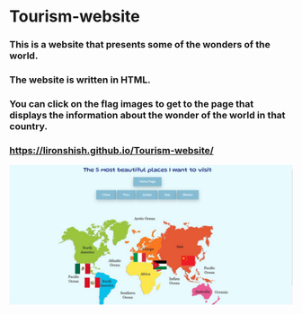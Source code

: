 # Tourism-website
### This is a website that presents some of the wonders of the world. 
### The website is written in HTML.
### You can click on the flag images to get to the page that displays the information about the wonder of the world in that country.
### https://lironshish.github.io/Tourism-website/


![This is an image](https://raw.githubusercontent.com/lironshish/Tourism-website/main/ReadMe%20Pic/screen.png)
